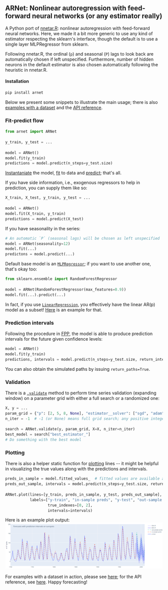 ## ARNet: Nonlinear autoregression with feed-forward neural networks (or any estimator really)
A Python port of [nnetar.R](https://www.rdocumentation.org/packages/forecast/versions/8.23.0/topics/nnetar): nonlinear
autoregression with feed-forward neural networks. Here, we made it a bit more generic to use any kind of estimator
respecting the sklearn's interface, though the default is to use a single layer MLPRegressor from sklearn.

Following nnetar.R, the ordinal (`p`) and seasonal (`P`) lags to look back are automatically chosen if left
unspecified. Furthermore, number of hidden neurons in the default estimator is also chosen automatically following the
heuristic in nnetar.R.

#### Installation
```sh
pip install arnet
```

Below we present some snippets to illustrate the main usage; there is also [examples with a dataset](https://mustafaaydn.github.io/arnet/index.html) and the [API reference](https://mustafaaydn.github.io/arnet/arnet.html).

### Fit-predict flow
```py
from arnet import ARNet

y_train, y_test = ...

model = ARNet()
model.fit(y_train)
predictions = model.predict(n_steps=y_test.size)
```
[Instantaniate](https://mustafaaydn.github.io/arnet/arnet.html) the model, [fit](https://mustafaaydn.github.io/arnet/arnet.html#arnet.ARNet.fit) to data and [predict](https://mustafaaydn.github.io/arnet/arnet.html#arnet.ARNet.predict); that's all.

If you have side information, i.e., exogenous regressors to help in prediction, you can supply them like so:
```py
X_train, X_test, y_train, y_test = ...

model = ARNet()
model.fit(X_train, y_train)
predictions = model.predict(X_test)
```

If you have seasonality in the series:
```py
# An automatic `P` (seasonal lags) will be chosen as left unspecified
model = ARNet(seasonality=12)
model.fit(...)
predictons = model.predict(...)
```

Default base model is an [`MLPRegressor`](https://scikit-learn.org/stable/modules/generated/sklearn.neural_network.MLPRegressor.html); if you want to use another one, that's okay too:
```py
from sklearn.ensemble import RandomForestRegressor

model = ARNet(RandomForestRegressor(max_features=0.9))
model.fit(...).predict(...)
```
In fact, if you use [`LinearRegression`](https://scikit-learn.org/stable/modules/generated/sklearn.linear_model.LinearRegression.html), you
effectively have the linear AR(p) model as a subset! [Here](https://mustafaaydn.github.io/arnet/index.html#linear-ar-p-as-a-subset) is an example for that.

### Prediction intervals
Following the procedure in [FPP](https://otexts.com/fpp3/nnetar.html#prediction-intervals-5), the model is able to produce prediction intervals for the future given confidence levels:
```py
model = ARNet()
model.fit(y_train)
predictions, intervals = model.predict(n_steps=y_test.size, return_intervals=True, alphas=[80, 95])
```
You can also obtain the simulated paths by issuing `return_paths=True`.

### Validation
There is a [`.validate`](https://mustafaaydn.github.io/arnet/arnet.html#arnet.ARNet.validate) method to perform time series validation (expanding window) on a parameter grid with either a full search or a randomized one:
```py
X, y = ...
param_grid = {"p": [2, 5, 8, None], "estimator__solver": ["sgd", "adam"]}
n_iter = -1  # -1 (or None) means full grid search; any positive integer would mean a randomized search

search = ARNet.validate(y, param_grid, X=X, n_iter=n_iter)
best_model = search["best_estimator_"]
# Do something with the best model
```

### Plotting
There is also a helper static function for [plotting](https://mustafaaydn.github.io/arnet/arnet.html#arnet.ARNet.plot) lines -- it might be helpful in visualizing the true values along with the predictions and intervals.
```py
preds_in_sample = model.fitted_values_  # fitted values are available as a post-fit attribute
preds_out_sample, intervals = model.predict(n_steps=y_test.size, return_intervals=True, alphas=[80, 95])

ARNet.plot(lines=[y_train, preds_in_sample, y_test, preds_out_sample],
           labels=["y-train", "in-sample preds", "y-test", "out-sample preds"],
                   true_indexes=[0, 2],
                   intervals=intervals)
```
Here is an example plot output:
![example plot](tests/figures/example_plot.PNG)

For examples with a dataset in action, please see [here](https://mustafaaydn.github.io/arnet/index.html); for the API reference, see [here](https://mustafaaydn.github.io/arnet/arnet.html). Happy forecasting!
